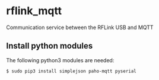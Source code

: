 # rflink_mqtt
 Communication service between the RFLink USB and MQTT

## Install python modules
The following python3 modules are needed:
```
$ sudo pip3 install simplejson paho-mqtt pyserial
```